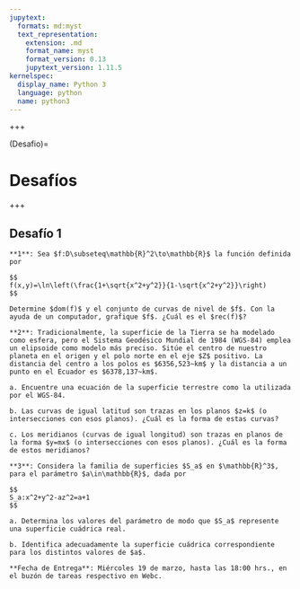 ```yaml
---
jupytext:
  formats: md:myst
  text_representation:
    extension: .md
    format_name: myst
    format_version: 0.13
    jupytext_version: 1.11.5
kernelspec:
  display_name: Python 3
  language: python
  name: python3
---
```


<!--###########################################################################################################################
##############################################################################################################################
#############################################################################################
-->

+++

(Desafio)=
# Desafíos

+++

## Desafío 1

```{admonition} Problemas
**1**: Sea $f:D\subseteq\mathbb{R}^2\to\mathbb{R}$ la función definida por 

$$
f(x,y)=\ln\left(\frac{1+\sqrt{x^2+y^2}}{1-\sqrt{x^2+y^2}}\right)
$$ 

Determine $dom(f)$ y el conjunto de curvas de nivel de $f$. Con la ayuda de un computador, grafique $f$. ¿Cuál es el $rec(f)$?

**2**: Tradicionalmente, la superficie de la Tierra se ha modelado como esfera, pero el Sistema Geodésico Mundial de 1984 (WGS-84) emplea un elipsoide como modelo más preciso. Sitúe el centro de nuestro planeta en el origen y el polo norte en el eje $Z$ positivo. La distancia del centro a los polos es $6356,523~km$ y la distancia a un punto en el Ecuador es $6378,137~km$.

a. Encuentre una ecuación de la superficie terrestre como la utilizada por el WGS-84.

b. Las curvas de igual latitud son trazas en los planos $z=k$ (o intersecciones con esos planos). ¿Cuál es la forma de estas curvas?

c. Los meridianos (curvas de igual longitud) son trazas en planos de la forma $y=mx$ (o intersecciones con esos planos). ¿Cuál es la forma de estos meridianos?

**3**: Considera la familia de superficies $S_a$ en $\mathbb{R}^3$, para el parámetro $a\in\mathbb{R}$, dada por 

$$
S_a:x^2+y^2-az^2=a+1
$$

a. Determina los valores del parámetro de modo que $S_a$ represente una superficie cuádrica real.

b. Identifica adecuadamente la superficie cuádrica correspondiente para los distintos valores de $a$.

**Fecha de Entrega**: Miércoles 19 de marzo, hasta las 18:00 hrs., en el buzón de tareas respectivo en Webc.

```
